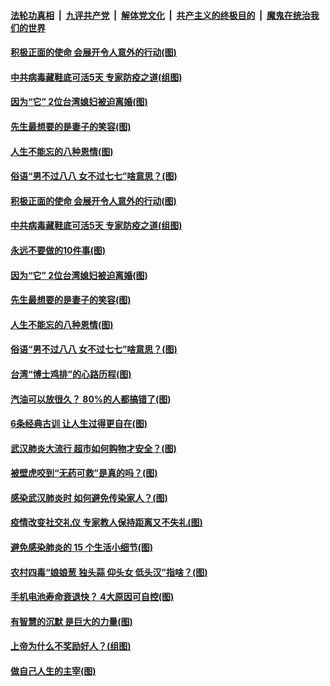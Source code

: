 ####  [法轮功真相](../../../../basic/blob/master/README.md?t=04170430) &nbsp;|&nbsp; [九评共产党](../../../../9ping.md/blob/master/README.md?t=04170430) &nbsp;|&nbsp; [解体党文化](../../../../jtdwh.md/blob/master/README.md?t=04170430)  &nbsp;|&nbsp; [共产主义的终极目的](../../../../gczydzjmd.md/blob/master/README.md?t=04170430) &nbsp;|&nbsp; [魔鬼在统治我们的世界](../../../../mgztzwmdsj.md/blob/master/README.md?t=04170430) 

#### [积极正面的使命 会展开令人意外的行动(图)](../pages/p8/929991.md?t=04170430) 

#### [中共病毒藏鞋底可活5天 专家防疫之道(组图)](../pages/p8/929826.md?t=04170430) 

#### [因为“它” 2位台湾媳妇被迫离婚(图)](../pages/p8/929771.md?t=04170430) 

#### [先生最想要的是妻子的笑容(图)](../pages/p8/929887.md?t=04170430) 

#### [人生不能忘的八种恩情(图)](../pages/p8/929240.md?t=04170430) 

#### [俗语“男不过八八 女不过七七”啥意思？(图)](../pages/p8/929789.md?t=04170430) 

#### [积极正面的使命 会展开令人意外的行动(图)](../pages/p8/929991.md?t=04170430) 

#### [中共病毒藏鞋底可活5天 专家防疫之道(组图)](../pages/p8/929826.md?t=04170430) 

#### [永远不要做的10件事(图)](../pages/p8/929214.md?t=04170430) 

#### [因为“它” 2位台湾媳妇被迫离婚(图)](../pages/p8/929771.md?t=04170430) 

#### [先生最想要的是妻子的笑容(图)](../pages/p8/929887.md?t=04170430) 

#### [人生不能忘的八种恩情(图)](../pages/p8/929240.md?t=04170430) 

#### [俗语“男不过八八 女不过七七”啥意思？(图)](../pages/p8/929789.md?t=04170430) 

#### [台湾“博士鸡排”的心路历程(图)](../pages/p8/929332.md?t=04170430) 

#### [汽油可以放很久？ 80%的人都搞错了(图)](../pages/p8/929697.md?t=04170430) 

#### [6条经典古训 让人生过得更自在(图)](../pages/p8/929196.md?t=04170430) 

#### [武汉肺炎大流行 超市如何购物才安全？(图)](../pages/p8/929743.md?t=04170430) 

#### [被壁虎咬到“无药可救”是真的吗？(图)](../pages/p8/929619.md?t=04170430) 

#### [感染武汉肺炎时 如何避免传染家人？(图)](../pages/p8/929542.md?t=04170430) 

#### [疫情改变社交礼仪 专家教人保持距离又不失礼(图)](../pages/p8/929673.md?t=04170430) 

#### [避免感染肺炎的 15 个生活小细节(图)](../pages/p8/929540.md?t=04170430) 

#### [农村四毒“娘娘葱 独头蒜 仰头女 低头汉”指啥？(图)](../pages/p8/929621.md?t=04170430) 

#### [手机电池寿命衰退快？ 4大原因可自控(图)](../pages/p8/929486.md?t=04170430) 

#### [有智慧的沉默 是巨大的力量(图)](../pages/p8/929184.md?t=04170430) 

#### [上帝为什么不奖励好人？(组图)](../pages/p8/928996.md?t=04170430) 

#### [做自己人生的主宰(图)](../pages/p8/929173.md?t=04170430) 

